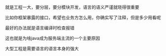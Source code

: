 

就是工程一大，要分层，要分模块开发，语言的语义严谨就晓得很重要

比如你框架暴露的接口，希望也业务方怎么用，你确实写了注释，但是多少用看呢

最好的办法就是语言编译时检查报错

这也就是为啥java成为服务端主流的一个主要原因

大型工程是需要语言的语言本身的强大